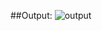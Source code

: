 ##Output:
![output](https://user-images.githubusercontent.com/34277793/138449035-7dbdf381-4f61-432e-9e1b-5f962f92b54e.png)
